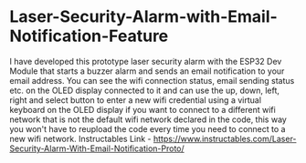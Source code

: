 # Laser-Security-Alarm-with-Email-Notification-Feature
I have developed this prototype laser security alarm with the ESP32 Dev Module that starts a buzzer alarm and sends an email notification to your email address.
You can see the wifi connection status, email sending status etc. on the OLED display connected to it and can use the up, down, left, right and select button to enter a new wifi credential using a virtual keyboard on the OLED display if you want to connect to a different wifi network that is not the default wifi network declared in the code, this way you won't have to reupload the code every time you need to connect to a new wifi network.
Instructables Link - https://www.instructables.com/Laser-Security-Alarm-With-Email-Notification-Proto/
